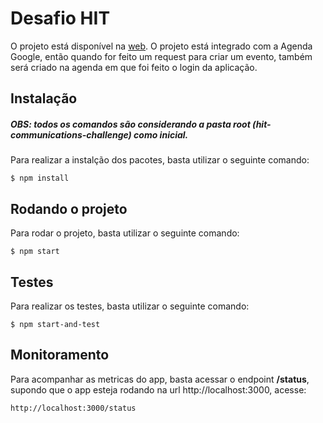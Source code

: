 # Desafio HIT

O projeto está disponível na [web](https://lumi-challenge.netlify.app/).
O projeto está integrado com a Agenda Google, então quando for feito um request para criar um evento, também será criado na agenda em que foi feito o login da aplicação.

## Instalação
##### OBS: todos os comandos são considerando a pasta root (hit-communications-challenge) como inicial.

Para realizar a instalção dos pacotes, basta utilizar o seguinte comando:

    $ npm install

## Rodando o projeto

Para rodar o projeto, basta utilizar o seguinte comando:

    $ npm start

## Testes 

Para realizar os testes, basta utilizar o seguinte comando:

    $ npm start-and-test

## Monitoramento

Para acompanhar as metricas do app, basta acessar o endpoint **/status**, supondo que o app esteja rodando na url http://localhost:3000, acesse:

    http://localhost:3000/status
